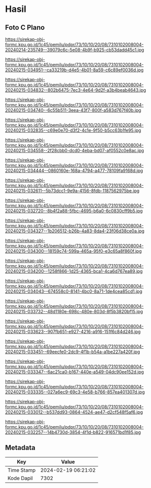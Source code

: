 # Hasil

## Foto C Plano

https://sirekap-obj-formc.kpu.go.id/1c45/pemilu/pdpr/73/10/10/20/08/7310102008004-20240214-235749--39079c6c-5e08-4b9f-b925-cb53dadd45c1.jpg

https://sirekap-obj-formc.kpu.go.id/1c45/pemilu/pdpr/73/10/10/20/08/7310102008004-20240215-034951--ca33219b-d4e5-4b01-8a59-c6c89ef0036d.jpg

https://sirekap-obj-formc.kpu.go.id/1c45/pemilu/pdpr/73/10/10/20/08/7310102008004-20240215-034832--802b6475-7ec3-4e64-9d2f-a3b4beab4643.jpg

https://sirekap-obj-formc.kpu.go.id/1c45/pemilu/pdpr/73/10/10/20/08/7310102008004-20240215-034740--6c55b511-3eea-43f7-800f-a583d767f40b.jpg

https://sirekap-obj-formc.kpu.go.id/1c45/pemilu/pdpr/73/10/10/20/08/7310102008004-20240215-032835--c69e0e70-d3f2-4c1e-9f50-b5cc63b1fe95.jpg

https://sirekap-obj-formc.kpu.go.id/1c45/pemilu/pdpr/73/10/10/20/08/7310102008004-20240215-034558--2f28cbb0-dcd0-4eba-bd07-af0552c0e8ac.jpg

https://sirekap-obj-formc.kpu.go.id/1c45/pemilu/pdpr/73/10/10/20/08/7310102008004-20240215-034444--0860160e-168a-4794-a477-78109fa9168d.jpg

https://sirekap-obj-formc.kpu.go.id/1c45/pemilu/pdpr/73/10/10/20/08/7310102008004-20240215-032611--5b73dcc1-9e9a-4156-8fdb-1187562975be.jpg

https://sirekap-obj-formc.kpu.go.id/1c45/pemilu/pdpr/73/10/10/20/08/7310102008004-20240215-032720--8b4f2a88-5fbc-4695-b6a0-6c0830cff9b5.jpg

https://sirekap-obj-formc.kpu.go.id/1c45/pemilu/pdpr/73/10/10/20/08/7310102008004-20240215-034327--1b206512-b26b-4a83-8da4-23f06d38ce0a.jpg

https://sirekap-obj-formc.kpu.go.id/1c45/pemilu/pdpr/73/10/10/20/08/7310102008004-20240215-034300--18159c74-599a-465a-95f0-e3c65a8f860f.jpg

https://sirekap-obj-formc.kpu.go.id/1c45/pemilu/pdpr/73/10/10/20/08/7310102008004-20240215-034200--1258f866-1d25-4365-bca1-4ca6d767ea89.jpg

https://sirekap-obj-formc.kpu.go.id/1c45/pemilu/pdpr/73/10/10/20/08/7310102008004-20240215-034043--674558c0-8141-4bc0-8a71-1de4cea85cd1.jpg

https://sirekap-obj-formc.kpu.go.id/1c45/pemilu/pdpr/73/10/10/20/08/7310102008004-20240215-033732--48d1180e-698c-480e-803d-8f5b3820bf15.jpg

https://sirekap-obj-formc.kpu.go.id/1c45/pemilu/pdpr/73/10/10/20/08/7310102008004-20240215-033623--907fb651-e927-4216-a916-151f6c84d246.jpg

https://sirekap-obj-formc.kpu.go.id/1c45/pemilu/pdpr/73/10/10/20/08/7310102008004-20240215-033451--69eecfe0-2dc9-4f1b-b54a-a1be227a420f.jpg

https://sirekap-obj-formc.kpu.go.id/1c45/pemilu/pdpr/73/10/10/20/08/7310102008004-20240215-033347--6ac21ca0-b167-440e-a549-04dc90ee152d.jpg

https://sirekap-obj-formc.kpu.go.id/1c45/pemilu/pdpr/73/10/10/20/08/7310102008004-20240215-033335--027a6ec9-69c3-4e58-b766-857ea401307d.jpg

https://sirekap-obj-formc.kpu.go.id/1c45/pemilu/pdpr/73/10/10/20/08/7310102008004-20240215-033012--b537dd93-0864-4524-ae47-d2cf548f5af6.jpg

https://sirekap-obj-formc.kpu.go.id/1c45/pemilu/pdpr/73/10/10/20/08/7310102008004-20240215-032257--14b4730d-3854-4f1d-b822-916571bd1f85.jpg


## Metadata

| Key        | Value               |
| ---------- | ------------------- |
| Time Stamp | 2024-02-19 06:21:02 |
| Kode Dapil | 7302                |



